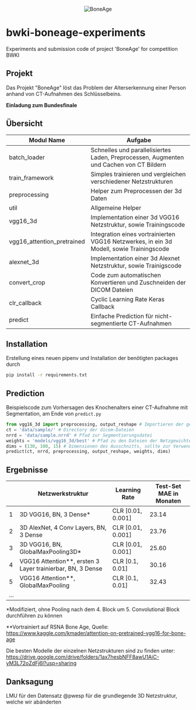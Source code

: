 <p align="center"><img src="https://raw.githubusercontent.com/leonvol/bwki-boneage-experiments/main/imgs/logo.png" alt="BoneAge"></p>

# bwki-boneage-experiments
Experiments and submission code of project 'BoneAge' for competition BWKI

## Projekt
Das Projekt "BoneAge" löst das Problem der Alterserkennung einer Person anhand von CT-Aufnahmen des Schlüsselbeins.

**Einladung zum Bundesfinale**

## Übersicht
| Modul Name                 | Aufgabe                                                                                           |
|----------------------------|---------------------------------------------------------------------------------------------------|
| batch_loader               | Schnelles und parallelisiertes Laden, Preprocessen, Augmenten und Cachen von CT Bildern           |
| train_framework            | Simples trainieren und vergleichen verschiedener Netzstrukturen                                   |
| preprocessing              | Helper zum Preprocessen der 3d Daten                                                              |
| util                       | Allgemeine Helper                                                                                 |
| vgg16_3d                   | Implementation einer 3d VGG16 Netzstruktur, sowie Trainingscode                                   |
| vgg16_attention_pretrained | Integration eines vortrainierten VGG16 Netzwerkes, in ein 3d Modell, sowie Trainingscode          |
| alexnet_3d                 | Implementation einer 3d Alexnet Netzstruktur, sowie Trainigscode                                  |
| convert_crop               | Code zum automatischen Konvertieren und Zuschneiden der DICOM Dateien                             |
| clr_callback               | Cyclic Learning Rate Keras Callback                                                               |
| predict                    | Einfache Prediction für nicht-segmentierte CT-Aufnahmen                                           |

## Installation 
Erstellung eines neuen pipenv und Installation der benötigten packages durch
```bash
pip install -r requirements.txt
```

## Prediction
Beispielscode zum Vorhersagen des Knochenalters einer CT-Aufnahme mit Segmentation, am Ende von `predict.py`
```python
from vgg16_3d import preprocessing, output_reshape # Importieren der gewünschten Netzstruktur und der zugehörigen Funktionen
ct = 'data/sample/' # Directory der dicom-Dateien
nrrd = 'data/sample.nrrd' # Pfad zur Segmentierungsdatei
weights = 'models/vgg16_3d/best' # Pfad zu den Dateien der Netzgewichte
dims = (130, 100, 15) # Dimensionen des Ausschnitts, sollte zur Verwendung mit dem vortrainierten Modellen (130, 100, 15) sein
predict(ct, nrrd, preprocessing, output_reshape, weights, dims)
```

## Ergebnisse
|   | Netzwerkstruktur                                           | Learning Rate     | Test-Set MAE in Monaten |
|---|------------------------------------------------------------|-------------------|-------------------------|
| 1 | 3D VGG16, BN, 3 Dense*                                     | CLR [0.01, 0.001] | 23.14                   |
| 2 | 3D AlexNet, 4 Conv Layers, BN, 3 Dense                     | CLR [0.01, 0.001] | 23.76                   |
| 3 | 3D VGG16, BN, GlobalMaxPooling3D*                          | CLR [0.01, 0.001] | 25.60                   |
| 4 | VGG16 Attention**, ersten 3 Layer trainierbar, BN, 3 Dense | CLR [0.1, 0.01]   | 30.16                   |
| 5 | VGG16 Attention**, GlobalMaxPooling                        | CLR [0.1, 0.01]   | 32.43                   |
| ...                                                                                                          |

*Modifiziert, ohne Pooling nach dem 4. Block um 5. Convolutional Block durchführen zu können

**Vortrainiert auf RSNA Bone Age, Quelle: https://www.kaggle.com/kmader/attention-on-pretrained-vgg16-for-bone-age

Die besten Modelle der einzelnen Netzstrukturen sind zu finden unter: https://drive.google.com/drive/folders/1ax7hesbNFF8awU1AiC-yM3L72oZdFj6l?usp=sharing

## Danksagung
LMU für den Datensatz
@pwesp für die grundlegende 3D Netzstruktur, welche wir abänderten
